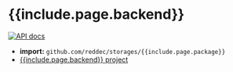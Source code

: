 # {{include.page.backend}}

[![API docs](https://godoc.org/github.com/reddec/storages/{{include.page.package}}?status.svg)](http://godoc.org/github.com/reddec/storages/{{include.page.package}})

* **import:** `github.com/reddec/storages/{{include.page.package}}`
* [{{include.page.backend}} project]({{include.page.project_url}})

